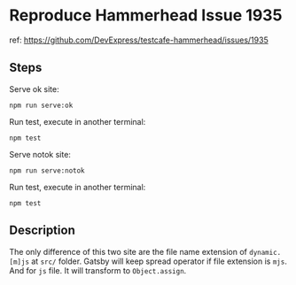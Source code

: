 # Reproduce Hammerhead Issue 1935

ref: https://github.com/DevExpress/testcafe-hammerhead/issues/1935

## Steps

Serve ok site:

`npm run serve:ok`

Run test, execute in another terminal:

`npm test`

Serve notok site:

`npm run serve:notok`

Run test, execute in another terminal:

`npm test`

## Description

The only difference of this two site are the file name extension of `dynamic.[m]js` at `src/` folder.
Gatsby will keep spread operator if file extension is `mjs`. And for `js` file. It will transform to `Object.assign`.

